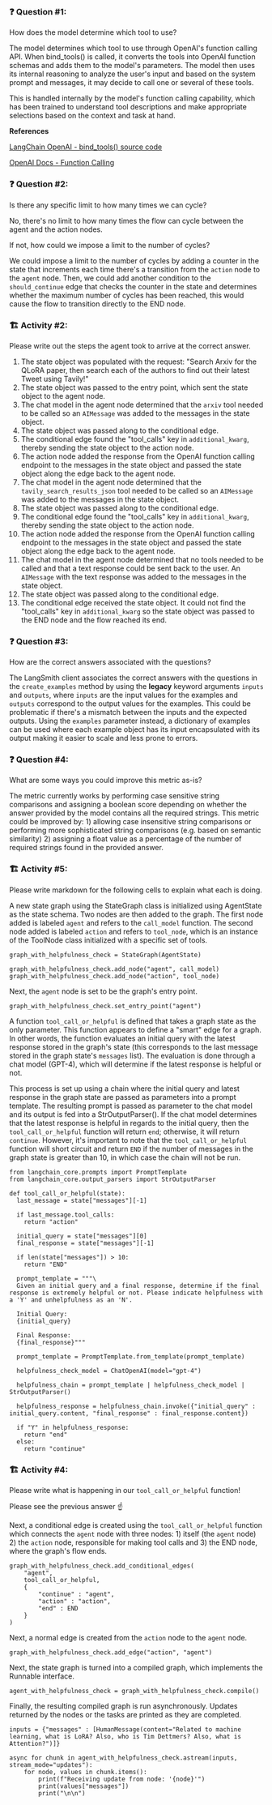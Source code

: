 ### ❓ Question #1:

How does the model determine which tool to use?

The model determines which tool to use through OpenAI's function calling API. When bind_tools() is called, it converts the tools into OpenAI function schemas and adds them to the model's parameters. The model then uses its internal reasoning to analyze the user's input and based on the system prompt and messages, it may decide to call one or several of these tools.

This is handled internally by the model's function calling capability, which has been trained to understand tool descriptions and make appropriate selections based on the context and task at hand.

**References**

[LangChain OpenAI - bind_tools() source code](https://github.com/langchain-ai/langchain/blob/master/libs/partners/openai/langchain_openai/chat_models/base.py#L1404)

[OpenAI Docs - Function Calling](https://platform.openai.com/docs/guides/function-calling?api-mode=responses&example=search-knowledge-base#overview)

### ❓ Question #2:

Is there any specific limit to how many times we can cycle?

No, there's no limit to how many times the flow can cycle between the agent and the action nodes.

If not, how could we impose a limit to the number of cycles?

We could impose a limit to the number of cycles by adding a counter in the state that increments each time there's a transition from the `action` node to the `agent` node. Then, we could add another condition to the `should_continue` edge that checks the counter in the state and determines whether the maximum number of cycles has been reached, this would cause the flow to transition directly to the END node.

### 🏗️ Activity #2:

Please write out the steps the agent took to arrive at the correct answer.

1. The state object was populated with the request: "Search Arxiv for the QLoRA paper, then search each of the authors to find out their latest Tweet using Tavily!"
2. The state object was passed to the entry point, which sent the state object to the agent node.
3. The chat model in the agent node determined that the `arxiv` tool needed to be called so an `AIMessage` was added to the messages in the state object.
4. The state object was passed along to the conditional edge.
5. The conditional edge found the "tool_calls" key in `additional_kwarg`, thereby sending the state object to the action node.
6. The action node added the response from the OpenAI function calling endpoint to the messages in the state object and passed the state object along the edge back to the agent node.
7. The chat model in the agent node determined that the `tavily_search_results_json` tool needed to be called so an `AIMessage` was added to the messages in the state object.
8. The state object was passed along to the conditional edge.
9. The conditional edge found the "tool_calls" key in `additional_kwarg`, thereby sending the state object to the action node.
10. The action node added the response from the OpenAI function calling endpoint to the messages in the state object and passed the state object along the edge back to the agent node.
11. The chat model in the agent node determined that no tools needed to be called and that a text response could be sent back to the user. An `AIMessage` with the text response was added to the messages in the state object.
12. The state object was passed along to the conditional edge.
13. The conditional edge received the state object. It could not find the "tool_calls" key in `additional_kwarg` so the state object was passed to the END node and the flow reached its end.

### ❓ Question #3:

How are the correct answers associated with the questions?

The LangSmith client associates the correct answers with the questions in the `create_examples` method by using the **legacy** keyword arguments `inputs` and `outputs`, where `inputs` are the input values for the examples and `outputs` correspond to the output values for the examples. This could be problematic if there's a mismatch between the inputs and the expected outputs. Using the `examples` parameter instead, a dictionary of examples can be used where each example object has its input encapsulated with its output making it easier to scale and less prone to errors.

### ❓ Question #4:

What are some ways you could improve this metric as-is?

The metric currently works by performing case sensitive string comparisons and assigning a boolean score depending on whether the answer provided by the model contains all the required strings. This metric could be improved by: 1) allowing case insensitive string comparisons or performing more sophisticated string comparisons (e.g. based on semantic similarity) 2) assigning a float value as a percentage of the number of required strings found in the provided answer.

### 🏗️ Activity #5:

Please write markdown for the following cells to explain what each is doing.

A new state graph using the StateGraph class is initialized using AgentState as the state schema. Two nodes are then added to the graph. The first node added is labeled `agent` and refers to the `call_model` function.
The second node added is labeled `action` and refers to `tool_node`, which is an instance of the ToolNode class initialized with a specific set of tools.

```
graph_with_helpfulness_check = StateGraph(AgentState)

graph_with_helpfulness_check.add_node("agent", call_model)
graph_with_helpfulness_check.add_node("action", tool_node)
```

Next, the `agent` node is set to be the graph's entry point.

```
graph_with_helpfulness_check.set_entry_point("agent")
```

A function `tool_call_or_helpful` is defined that takes a graph state as the only parameter.
This function appears to define a "smart" edge for a graph. In other words, the function evaluates an initial query with the latest response stored in the graph's state (this corresponds to the last message stored in the graph state's `messages` list). The evaluation is done through a chat model (GPT-4), which will determine if the latest response is helpful or not.

This process is set up using a chain where the initial query and latest response in the graph state are passed as parameters into a prompt template. The resulting prompt is passed as parameter to the chat model and its output is fed into a StrOutputParser(). If the chat model determines that the latest response is helpful in regards to the initial query, then the `tool_call_or_helpful` function will return `end`; otherwise, it will return `continue`. However, it's important to note that the `tool_call_or_helpful` function will short circuit and return `END` if the number of messages in the graph state is greater than 10, in which case the chain will not be run.

```
from langchain_core.prompts import PromptTemplate
from langchain_core.output_parsers import StrOutputParser

def tool_call_or_helpful(state):
  last_message = state["messages"][-1]

  if last_message.tool_calls:
    return "action"

  initial_query = state["messages"][0]
  final_response = state["messages"][-1]

  if len(state["messages"]) > 10:
    return "END"

  prompt_template = """\
  Given an initial query and a final response, determine if the final response is extremely helpful or not. Please indicate helpfulness with a 'Y' and unhelpfulness as an 'N'.

  Initial Query:
  {initial_query}

  Final Response:
  {final_response}"""

  prompt_template = PromptTemplate.from_template(prompt_template)

  helpfulness_check_model = ChatOpenAI(model="gpt-4")

  helpfulness_chain = prompt_template | helpfulness_check_model | StrOutputParser()

  helpfulness_response = helpfulness_chain.invoke({"initial_query" : initial_query.content, "final_response" : final_response.content})

  if "Y" in helpfulness_response:
    return "end"
  else:
    return "continue"
```

### 🏗️ Activity #4:

Please write what is happening in our `tool_call_or_helpful` function!

Please see the previous answer ☝️

Next, a conditional edge is created using the `tool_call_or_helpful` function which connects the `agent` node with three nodes: 1) itself (the `agent` node) 2) the `action` node, responsible for making tool calls and 3) the END node, where the graph's flow ends.

```
graph_with_helpfulness_check.add_conditional_edges(
    "agent",
    tool_call_or_helpful,
    {
        "continue" : "agent",
        "action" : "action",
        "end" : END
    }
)
```

Next, a normal edge is created from the `action` node to the `agent` node.

```
graph_with_helpfulness_check.add_edge("action", "agent")
```

Next, the state graph is turned into a compiled graph, which implements the Runnable interface.

```
agent_with_helpfulness_check = graph_with_helpfulness_check.compile()
```

Finally, the resulting compiled graph is run asynchronously. Updates returned by the nodes or the tasks are printed as they are completed.

```
inputs = {"messages" : [HumanMessage(content="Related to machine learning, what is LoRA? Also, who is Tim Dettmers? Also, what is Attention?")]}

async for chunk in agent_with_helpfulness_check.astream(inputs, stream_mode="updates"):
    for node, values in chunk.items():
        print(f"Receiving update from node: '{node}'")
        print(values["messages"])
        print("\n\n")
```

